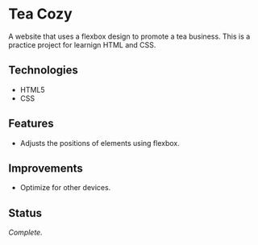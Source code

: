 # Tea Cozy
A website that uses a flexbox design to promote a tea business. This is a practice project for learnign HTML and CSS.

## Technologies
+ HTML5
+ CSS

## Features
+ Adjusts the positions of elements using flexbox.

## Improvements
+ Optimize for other devices.

## Status
*Complete.*